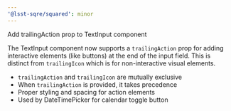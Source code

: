 ```yaml
---
'@lsst-sqre/squared': minor
---
```


Add trailingAction prop to TextInput component

The TextInput component now supports a `trailingAction` prop for adding interactive elements (like buttons) at the end of the input field. This is distinct from `trailingIcon` which is for non-interactive visual elements.

- `trailingAction` and `trailingIcon` are mutually exclusive
- When `trailingAction` is provided, it takes precedence
- Proper styling and spacing for action elements
- Used by DateTimePicker for calendar toggle button
